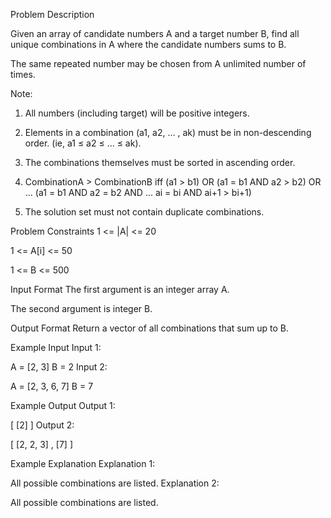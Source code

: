Problem Description
 
 

Given an array of candidate numbers A and a target number B, find all unique combinations in A where the candidate numbers sums to B.

The same repeated number may be chosen from A unlimited number of times.

Note:

1) All numbers (including target) will be positive integers.

2) Elements in a combination (a1, a2, … , ak) must be in non-descending order. (ie, a1 ≤ a2 ≤ … ≤ ak).

3) The combinations themselves must be sorted in ascending order.

4) CombinationA > CombinationB iff (a1 > b1) OR (a1 = b1 AND a2 > b2) OR ... (a1 = b1 AND a2 = b2 AND ... ai = bi AND ai+1 > bi+1)

5) The solution set must not contain duplicate combinations.

 



Problem Constraints
1 <= |A| <= 20 

1 <= A[i] <= 50

1 <= B <= 500



Input Format
The first argument is an integer array A.

The second argument is integer B.



Output Format
 Return a vector of all combinations that sum up to B.



Example Input
Input 1:

A = [2, 3]
B = 2
Input 2:

A = [2, 3, 6, 7]
B = 7


Example Output
Output 1:

[ [2] ]
Output 2:

[ [2, 2, 3] , [7] ]


Example Explanation
Explanation 1:

All possible combinations are listed.
Explanation 2:

All possible combinations are listed.

